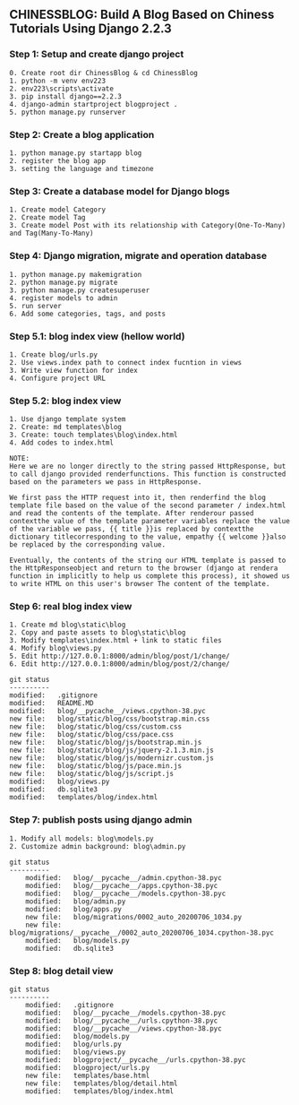 ## CHINESSBLOG: Build A Blog Based on Chiness Tutorials Using Django 2.2.3

### Step 1: Setup and create django project

	0. Create root dir ChinessBlog & cd ChinessBlog
	1. python -m venv env223
	2. env223\scripts\activate
	3. pip install django==2.2.3
	4. django-admin startproject blogproject .
	5. python manage.py runserver

### Step 2: Create a blog application

	1. python manage.py startapp blog
	2. register the blog app
	3. setting the language and timezone	

### Step 3: Create a database model for Django blogs

	1. Create model Category
	2. Create model Tag
	3. Create model Post with its relationship with Category(One-To-Many) and Tag(Many-To-Many)	

### Step 4: Django migration, migrate and operation database

	1. python manage.py makemigration
	2. python manage.py migrate
	3. python manage.py createsuperuser
	4. register models to admin
	5. run server
	6. Add some categories, tags, and posts

### Step 5.1: blog index view (hellow world)

	1. Create blog/urls.py
	2. Use views.index path to connect index fucntion in views
	3. Write view function for index
	4. Configure project URL

### Step 5.2: blog index view 

	1. Use django template system
	2. Create: md templates\blog
	3. Create: touch templates\blog\index.html
	4. Add codes to index.html

	NOTE:
	Here we are no longer directly to the string passed HttpResponse, but to call django provided renderfunctions. This function is constructed based on the parameters we pass in HttpResponse.

	We first pass the HTTP request into it, then renderfind the blog template file based on the value of the second parameter / index.html and read the contents of the template. After renderour passed contextthe value of the template parameter variables replace the value of the variable we pass, {{ title }}is replaced by contextthe dictionary titlecorresponding to the value, empathy {{ welcome }}also be replaced by the corresponding value.

	Eventually, the contents of the string our HTML template is passed to the HttpResponseobject and return to the browser (django at rendera function in implicitly to help us complete this process), it showed us to write HTML on this user's browser The content of the template.	

### Step 6: real blog index view

	1. Create md blog\static\blog
	2. Copy and paste assets to blog\static\blog
	3. Modify templates\index.html + link to static files
	4. Mofify blog\views.py
	5. Edit http://127.0.0.1:8000/admin/blog/post/1/change/
	6. Edit http://127.0.0.1:8000/admin/blog/post/2/change/

	git status
	----------
	modified:   .gitignore                              
	modified:   README.MD                               
	modified:   blog/__pycache__/views.cpython-38.pyc   
	new file:   blog/static/blog/css/bootstrap.min.css  
	new file:   blog/static/blog/css/custom.css         
	new file:   blog/static/blog/css/pace.css           
	new file:   blog/static/blog/js/bootstrap.min.js    
	new file:   blog/static/blog/js/jquery-2.1.3.min.js 
	new file:   blog/static/blog/js/modernizr.custom.js 
	new file:   blog/static/blog/js/pace.min.js         
	new file:   blog/static/blog/js/script.js           
	modified:   blog/views.py                           
	modified:   db.sqlite3                              
	modified:   templates/blog/index.html               
                                                    

### Step 7: publish posts using django admin

	1. Modify all models: blog\models.py 
	2. Customize admin background: blog\admin.py

	git status
	----------
 		modified:   blog/__pycache__/admin.cpython-38.pyc
        modified:   blog/__pycache__/apps.cpython-38.pyc
        modified:   blog/__pycache__/models.cpython-38.pyc
        modified:   blog/admin.py
        modified:   blog/apps.py
        new file:   blog/migrations/0002_auto_20200706_1034.py
        new file:   blog/migrations/__pycache__/0002_auto_20200706_1034.cpython-38.pyc
        modified:   blog/models.py
        modified:   db.sqlite3	

### Step 8: blog detail view   

	git status
	----------
		modified:   .gitignore
        modified:   blog/__pycache__/models.cpython-38.pyc
        modified:   blog/__pycache__/urls.cpython-38.pyc
        modified:   blog/__pycache__/views.cpython-38.pyc
        modified:   blog/models.py
        modified:   blog/urls.py
        modified:   blog/views.py
        modified:   blogproject/__pycache__/urls.cpython-38.pyc
        modified:   blogproject/urls.py
        new file:   templates/base.html
        new file:   templates/blog/detail.html
        modified:   templates/blog/index.html